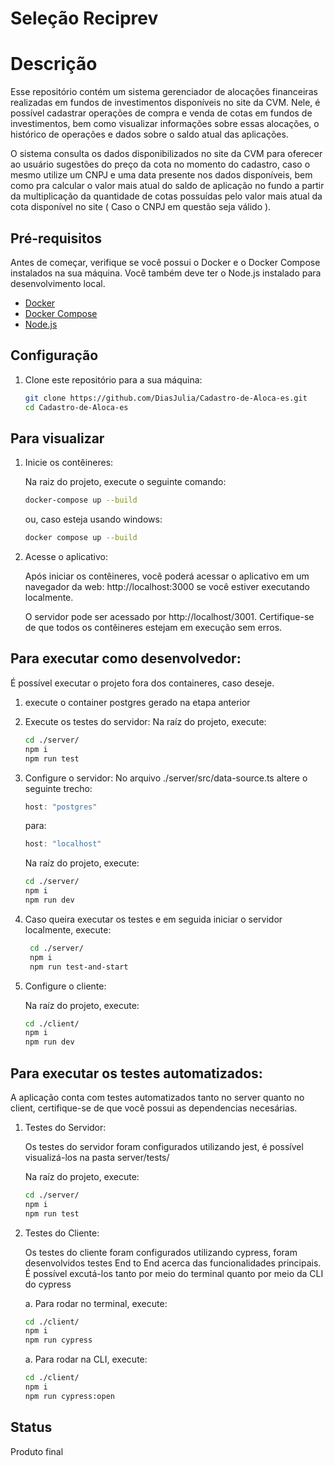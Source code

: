 # Seleção Reciprev

# Descrição
Esse repositório contém um sistema gerenciador de alocações financeiras realizadas em fundos de investimentos disponíveis no site da CVM. Nele, é possível cadastrar operações de compra e venda de cotas em fundos de investimentos, bem como visualizar informações sobre essas alocações, o histórico de operações e dados sobre o saldo atual das aplicações.

O sistema consulta os dados disponibilizados no site da CVM para oferecer ao usuário sugestões do preço da cota no momento do cadastro, caso o mesmo utilize um CNPJ e uma data presente nos dados disponíveis, bem como pra calcular o valor mais atual do saldo de aplicação no fundo a partir da multiplicação da quantidade de cotas possuídas pelo valor mais atual da cota disponível no site ( Caso o CNPJ em questão seja válido ).

## Pré-requisitos

Antes de começar, verifique se você possui o Docker e o Docker Compose instalados na sua máquina. Você também deve ter o Node.js instalado para desenvolvimento local.

- [Docker](https://docs.docker.com/get-docker/)
- [Docker Compose](https://docs.docker.com/compose/install/)
- [Node.js](https://nodejs.org/)

## Configuração

1. Clone este repositório para a sua máquina:

   ```bash
   git clone https://github.com/DiasJulia/Cadastro-de-Aloca-es.git
   cd Cadastro-de-Aloca-es
   ```

## Para visualizar

1. Inicie os contêineres:

    Na raiz do projeto, execute o seguinte comando:

    ```bash
    docker-compose up --build
    ```

    ou, caso esteja usando windows:

    ```bash
    docker compose up --build
    ```

2. Acesse o aplicativo:

    Após iniciar os contêineres, você poderá acessar o aplicativo em um navegador da web: http://localhost:3000 se você estiver executando localmente.
    
    O servidor pode ser acessado por http://localhost/3001.
    Certifique-se de que todos os contêineres estejam em execução sem erros.

## Para executar como desenvolvedor:

É possível executar o projeto fora dos containeres, caso deseje.

1. execute o container postgres gerado na etapa anterior

2. Execute os testes do servidor:
    Na raíz do projeto, execute:

    ```bash
    cd ./server/
    npm i
    npm run test
   ```

3. Configure o servidor:
    No arquivo ./server/src/data-source.ts altere o seguinte trecho:

    ```javascript
    host: "postgres"
    ```

    para:

    ```javascript
    host: "localhost"
    ```
    
    Na raíz do projeto, execute:

    ```bash
    cd ./server/
    npm i
    npm run dev
   ```

4. Caso queira executar os testes e em seguida iniciar o servidor localmente, execute:

   ```bash
    cd ./server/
    npm i
    npm run test-and-start
   ```

5. Configure o cliente:

    Na raíz do projeto, execute:

    ```bash
    cd ./client/
    npm i
    npm run dev
   ```

## Para executar os testes automatizados:
A aplicação conta com testes automatizados tanto no server quanto no client, certifique-se de que você possui as dependencias necesárias.

1. Testes do Servidor:

    Os testes do servidor foram configurados utilizando jest, é possível visualizá-los na pasta server/tests/

    Na raíz do projeto, execute:

    ```bash
    cd ./server/
    npm i
    npm run test
   ```

2. Testes do Cliente:

    Os testes do cliente foram configurados utilizando cypress, foram desenvolvidos testes End to End acerca das funcionalidades principais. É possível excutá-los tanto por meio do terminal quanto por meio da CLI do cypress

    a. Para rodar no terminal, execute:
        
    ```bash
    cd ./client/
    npm i
    npm run cypress
   ```

   a. Para rodar na CLI, execute:
        
    ```bash
    cd ./client/
    npm i
    npm run cypress:open
   ```
   
## Status
Produto final